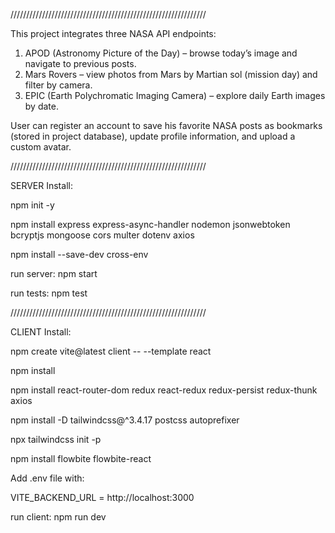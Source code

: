 //////////////////////////////////////////////////////////////

This project integrates three NASA API endpoints:

1) APOD (Astronomy Picture of the Day) – browse today’s image and navigate to previous posts.
2) Mars Rovers – view photos from Mars by Martian sol (mission day) and filter by camera.
3) EPIC (Earth Polychromatic Imaging Camera) – explore daily Earth images by date.

User can register an account to save his favorite NASA posts as bookmarks (stored in project database), 
update profile information, and upload a custom avatar.

//////////////////////////////////////////////////////////////

SERVER Install:

npm init -y

npm install express express-async-handler nodemon jsonwebtoken bcryptjs mongoose cors multer dotenv axios

npm install --save-dev cross-env

run server: npm start

run tests: npm test

//////////////////////////////////////////////////////////////

CLIENT Install:

npm create vite@latest client -- --template react 

npm install

npm install react-router-dom redux react-redux redux-persist redux-thunk axios

npm install -D tailwindcss@^3.4.17 postcss autoprefixer

npx tailwindcss init -p

npm install flowbite flowbite-react

Add .env file with:

VITE_BACKEND_URL = http://localhost:3000

run client: npm run dev
